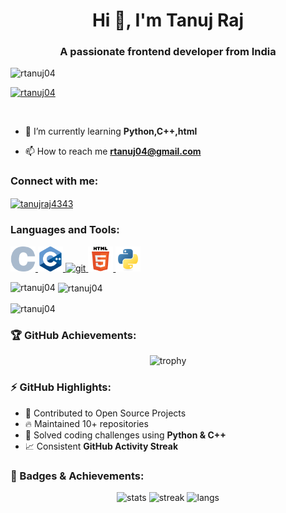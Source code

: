 <h1 align="center">Hi 👋, I'm Tanuj Raj</h1>
<h3 align="center">A passionate frontend developer from India</h3>

<p align="left"> <img src="https://komarev.com/ghpvc/?username=rtanuj04&label=Profile%20views&color=0e75b6&style=flat" alt="rtanuj04" /> </p>

<p align="left"> <a href="https://github.com/ryo-ma/github-profile-trophy"><img src="https://github-profile-trophy.vercel.app/?username=rtanuj04" alt="rtanuj04" /></a> </p>

<p align="left"> <a href="https://twitter.com/" target="blank"><img src="https://img.shields.io/twitter/follow/?logo=twitter&style=for-the-badge" alt="" /></a> </p>

- 🌱 I’m currently learning **Python,C++,html**

- 📫 How to reach me **rtanuj04@gmail.com**

<h3 align="left">Connect with me:</h3>
<p align="left">
<a href="https://instagram.com/tanujraj4343" target="blank"><img align="center" src="https://raw.githubusercontent.com/rahuldkjain/github-profile-readme-generator/master/src/images/icons/Social/instagram.svg" alt="tanujraj4343" height="30" width="40" /></a>
</p>

<h3 align="left">Languages and Tools:</h3>
<p align="left"> <a href="https://www.cprogramming.com/" target="_blank" rel="noreferrer"> <img src="https://raw.githubusercontent.com/devicons/devicon/master/icons/c/c-original.svg" alt="c" width="40" height="40"/> </a> <a href="https://www.w3schools.com/cpp/" target="_blank" rel="noreferrer"> <img src="https://raw.githubusercontent.com/devicons/devicon/master/icons/cplusplus/cplusplus-original.svg" alt="cplusplus" width="40" height="40"/> </a> <a href="https://git-scm.com/" target="_blank" rel="noreferrer"> <img src="https://www.vectorlogo.zone/logos/git-scm/git-scm-icon.svg" alt="git" width="40" height="40"/> </a> <a href="https://www.w3.org/html/" target="_blank" rel="noreferrer"> <img src="https://raw.githubusercontent.com/devicons/devicon/master/icons/html5/html5-original-wordmark.svg" alt="html5" width="40" height="40"/> </a> <a href="https://www.python.org" target="_blank" rel="noreferrer"> <img src="https://raw.githubusercontent.com/devicons/devicon/master/icons/python/python-original.svg" alt="python" width="40" height="40"/> </a> </p>

<p><img align="left" src="https://github-readme-stats.vercel.app/api/top-langs?username=rtanuj04&show_icons=true&locale=en&layout=compact" alt="rtanuj04" /></p>

<p>&nbsp;<img align="center" src="https://github-readme-stats.vercel.app/api?username=rtanuj04&show_icons=true&locale=en" alt="rtanuj04" /></p>

<p><img align="center" src="https://github-readme-streak-stats.herokuapp.com/?user=rtanuj04&" alt="rtanuj04" /></p>



<h3 align="left">🏆 GitHub Achievements:</h3>
<p align="center">
  <img src="https://github-profile-trophy.vercel.app/?username=rtanuj04&theme=radical&no-frame=false&no-bg=true&margin-w=4" alt="trophy" />
</p>

<h3 align="left">⚡ GitHub Highlights:</h3>
<ul>
  <li>🌟 Contributed to Open Source Projects</li>
  <li>🔥 Maintained 10+ repositories</li>
  <li>🚀 Solved coding challenges using <b>Python & C++</b></li>
  <li>📈 Consistent <b>GitHub Activity Streak</b></li>
</ul>

<h3 align="left">🥇 Badges & Achievements:</h3>
<p align="center">
  <img src="https://github-readme-stats.vercel.app/api?username=rtanuj04&show_icons=true&theme=radical" alt="stats" />
  <img src="https://github-readme-streak-stats.herokuapp.com/?user=rtanuj04&theme=radical" alt="streak" />
  <img src="https://github-readme-stats.vercel.app/api/top-langs?username=rtanuj04&layout=compact&theme=radical" alt="langs" />
</p>
